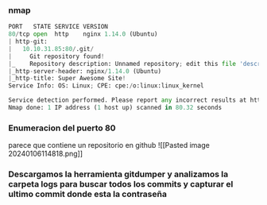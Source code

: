 
### nmap
```python
PORT   STATE SERVICE VERSION
80/tcp open  http    nginx 1.14.0 (Ubuntu)
| http-git: 
|   10.10.31.85:80/.git/
|     Git repository found!
|_    Repository description: Unnamed repository; edit this file 'description' to name the...
|_http-server-header: nginx/1.14.0 (Ubuntu)
|_http-title: Super Awesome Site!
Service Info: OS: Linux; CPE: cpe:/o:linux:linux_kernel

Service detection performed. Please report any incorrect results at https://nmap.org/submit/ .
Nmap done: 1 IP address (1 host up) scanned in 80.32 seconds
```
### Enumeracion del puerto 80
parece que contiene un repositorio en github
![[Pasted image 20240106114818.png]]
### Descargamos la herramienta gitdumper y analizamos la carpeta logs para buscar todos los commits y capturar el ultimo commit donde esta la contraseña 